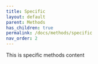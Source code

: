 ```yaml
---
title: Specific
layout: default
parent: Methods
has_children: true
permalink: /docs/methods/specific
nav_order: 2
---
```



This is specific methods content